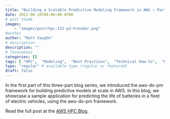```yaml
---
title: "Building a Scalable Predictive Modeling Framework in AWS – Part 2"
date: 2022-08-10T00:00:00-0700
# post thumb
images:
    - "images/post/hpc-132-p2-hreader.png"
#author
author: "Matt Vaughn"
# description
description: ""
# Taxonomies
categories: []
tags: [ "HPC",  "Modeling",  "Best Practices",  "Technical How-to",  "hpcblog", ]
type: "regular" # available type (regular or featured)
draft: false
---
```


In the first part of this three-part blog series, we introduced the aws-do-pm framework for building predictive models at scale in AWS. In this blog, we showcase a sample application for predicting the life of batteries in a fleet of electric vehicles, using the aws-do-pm framework.

Read the full post at the [AWS HPC Blog](https://aws.amazon.com/blogs/hpc/building-a-scalable-predictive-modeling-framework-in-aws-part-2/).
